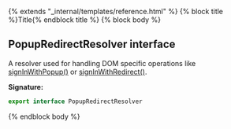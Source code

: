 {% extends "_internal/templates/reference.html" %}
{% block title %}Title{% endblock title %}
{% block body %}

## PopupRedirectResolver interface

A resolver used for handling DOM specific operations like [signInWithPopup()](./auth.md#signinwithpopup_function) or [signInWithRedirect()](./auth.md#signinwithredirect_function)<!-- -->.

<b>Signature:</b>

```typescript
export interface PopupRedirectResolver 
```
{% endblock body %}
